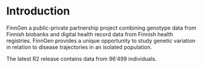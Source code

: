 # Introduction

FinnGen a public-private partnership project combining genotype data from Finnish biobanks and digital health record data from Finnish health registries. FinnGen provides a unique opportunity to study genetic variation in relation to disease trajectories in an isolated population.

The latest R2 release contains data from 96'499 individuals. 

